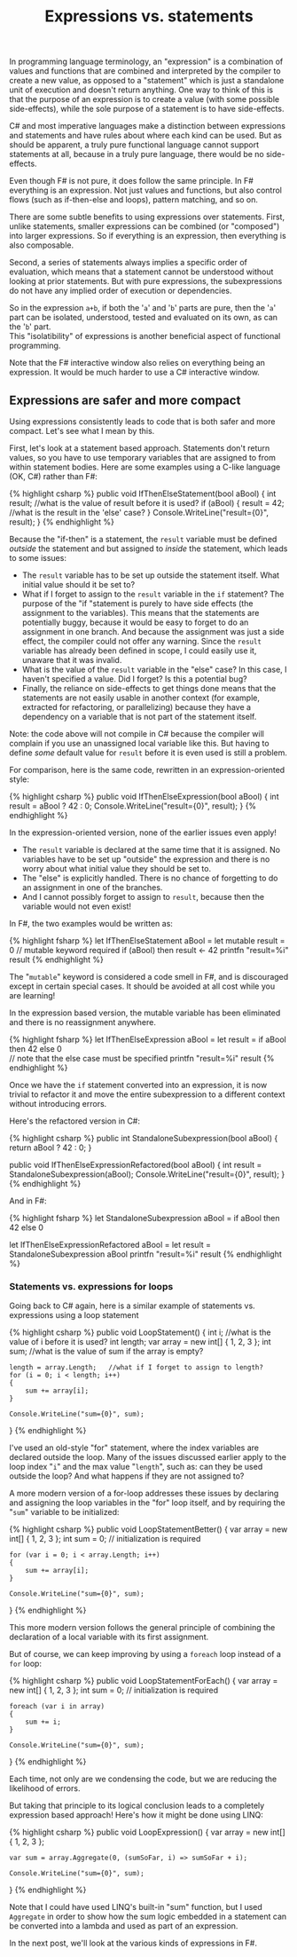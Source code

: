 ﻿---
layout: post
title: "Expressions vs. statements"
description: "Why expressions are safer and make better building blocks"
nav: thinking-functionally
seriesId: "Expressions and syntax"
seriesOrder: 2
---

In programming language terminology, an "expression" is a combination of values and functions that are combined and interpreted by the compiler to create a new value, as opposed to a "statement" which is just a standalone unit of execution and doesn't return anything.  One way to think of this is that the purpose of an expression is to create a value (with some possible side-effects), while the sole purpose of a statement is to have side-effects.

C# and most imperative languages make a distinction between expressions and statements and have rules about where each kind can be used.  But as should be apparent, a truly pure functional language cannot support statements at all, because in a truly pure language, there would be no side-effects.  

Even though F# is not pure, it does follow the same principle. In F# everything is an expression. Not just values and functions, but also control flows (such as if-then-else and loops), pattern matching, and so on.

There are some subtle benefits to using expressions over statements. First, unlike statements, smaller expressions can be combined (or "composed") into larger expressions. So if everything is an expression, then everything is also composable. 

Second, a series of statements always implies a specific order of evaluation, which means that a statement cannot be understood without looking at prior statements.  But with pure expressions, the subexpressions do not have any implied order of execution or dependencies. 

So in the expression `a+b`, if both the '`a`' and '`b`' parts are pure, then the '`a`' part can be isolated, understood, tested and evaluated on its own, as can the '`b`' part.   
This "isolatibility" of expressions is another beneficial aspect of functional programming.   

<div class="alert alert-info">
Note that the F# interactive window also relies on everything being an expression. It would be much harder to use a C# interactive window.
</div>

## Expressions are safer and more compact ##

Using expressions consistently leads to code that is both safer and more compact. Let's see what I mean by this.

First, let's look at a statement based approach.  Statements don't return values, so you have to use temporary variables that are assigned to from within statement bodies.  Here are some examples using a C-like language (OK, C#) rather than F#:

{% highlight csharp %}
public void IfThenElseStatement(bool aBool)
{
   int result;     //what is the value of result before it is used?
   if (aBool)
   {
      result = 42; //what is the result in the 'else' case?
   }
   Console.WriteLine("result={0}", result);
}
{% endhighlight %}

Because the "if-then" is a statement, the `result` variable must be defined *outside* the statement and but assigned to *inside* the statement, which leads to some issues:

* The `result` variable has to be set up outside the statement itself. What initial value should it be set to?
* What if I forget to assign to the `result` variable in the `if` statement?  The purpose of the "if "statement is purely to have side effects (the assignment to the variables).  This means that the statements are potentially buggy, because it would be easy to forget to do an assignment in one branch. And because the assignment was just a side effect, the compiler could not offer any warning.  Since the `result` variable has already been defined in scope, I could easily use it, unaware that it was invalid.
* What is the value of the `result` variable in the "else" case?  In this case, I haven't specified a value. Did I forget? Is this a potential bug? 
* Finally, the reliance on side-effects to get things done means that the statements are not easily usable in another context (for example, extracted for refactoring, or parallelizing) because they have a dependency on a variable that is not part of the statement itself.

Note: the code above will not compile in C# because the compiler will complain if you use an unassigned local variable like this. But having to define *some* default value for `result` before it is even used is still a problem.

For comparison, here is the same code, rewritten in an expression-oriented style:

{% highlight csharp %}
public void IfThenElseExpression(bool aBool)
{
    int result = aBool ? 42 : 0;
    Console.WriteLine("result={0}", result);
}
{% endhighlight %}

In the expression-oriented version, none of the earlier issues even apply!  

* The `result` variable is declared at the same time that it is assigned. No variables have to be set up "outside" the expression and there is no worry about what initial value they should be set to. 
* The "else" is explicitly handled. There is no chance of forgetting to do an assignment in one of the branches.
* And I cannot possibly forget to assign to `result`, because then the variable would not even exist!

In F#, the two examples would be written as:

{% highlight fsharp %}
let IfThenElseStatement aBool = 
   let mutable result = 0       // mutable keyword required
   if (aBool) then result <- 42 
   printfn "result=%i" result
{% endhighlight %}

The "`mutable`" keyword is considered a code smell in F#, and is discouraged except in certain special cases. It should be avoided at all cost while you are learning!

In the expression based version, the mutable variable has been eliminated and there is no reassignment anywhere.  

{% highlight fsharp %}
let IfThenElseExpression aBool = 
   let result = if aBool then 42 else 0   
                // note that the else case must be specified 
   printfn "result=%i" result
{% endhighlight %}

Once we have the `if` statement converted into an expression, it is now trivial to refactor it and move the entire subexpression to a different context without introducing errors.

Here's the refactored version in C#:

{% highlight csharp %}
public int StandaloneSubexpression(bool aBool)
{
    return aBool ? 42 : 0;
}

public void IfThenElseExpressionRefactored(bool aBool)
{
    int result = StandaloneSubexpression(aBool);
    Console.WriteLine("result={0}", result);
}
{% endhighlight %}

And in F#:

{% highlight fsharp %}
let StandaloneSubexpression aBool = 
   if aBool then 42 else 0   

let IfThenElseExpressionRefactored aBool = 
   let result = StandaloneSubexpression aBool 
   printfn "result=%i" result
{% endhighlight %}



### Statements vs. expressions for loops ###

Going back to C# again, here is a similar example of statements vs. expressions using a loop statement 

{% highlight csharp %}
public void LoopStatement()
{
    int i;    //what is the value of i before it is used? 
    int length;
    var array = new int[] { 1, 2, 3 };
    int sum;  //what is the value of sum if the array is empty?

    length = array.Length;   //what if I forget to assign to length?
    for (i = 0; i < length; i++)
    {
        sum += array[i];
    }

    Console.WriteLine("sum={0}", sum);
}
{% endhighlight %}

I've used an old-style "for" statement, where the index variables are declared outside the loop. Many of the issues discussed earlier apply to the loop index "`i`" and the max value "`length`", such as: can they be used outside the loop? And what happens if they are not assigned to?

A more modern version of a for-loop addresses these issues by declaring and assigning the loop variables in the "for" loop itself, and by requiring the "`sum`" variable to be initialized:

{% highlight csharp %}
public void LoopStatementBetter()
{
    var array = new int[] { 1, 2, 3 };
    int sum = 0;        // initialization is required

    for (var i = 0; i < array.Length; i++)
    {
        sum += array[i];
    }

    Console.WriteLine("sum={0}", sum);
}
{% endhighlight %}

This more modern version follows the general principle of combining the declaration of a local variable with its first assignment. 

But of course, we can keep improving by using a `foreach` loop instead of a `for` loop:

{% highlight csharp %}
public void LoopStatementForEach()
{
    var array = new int[] { 1, 2, 3 };
    int sum = 0;        // initialization is required

    foreach (var i in array)
    {
        sum += i;
    }

    Console.WriteLine("sum={0}", sum);
}
{% endhighlight %}

Each time, not only are we condensing the code, but we are reducing the likelihood of errors.

But taking that principle to its logical conclusion leads to a completely expression based approach! Here's how it might be done using LINQ:

{% highlight csharp %}
public void LoopExpression()
{
    var array = new int[] { 1, 2, 3 };

    var sum = array.Aggregate(0, (sumSoFar, i) => sumSoFar + i);

    Console.WriteLine("sum={0}", sum);
}
{% endhighlight %}

Note that I could have used LINQ's built-in "sum" function, but I used `Aggregate` in order to show how the sum logic embedded in a statement can be converted into a lambda and used as part of an expression.

In the next post, we'll look at the various kinds of expressions in F#.

